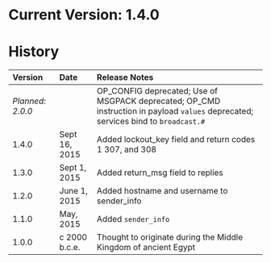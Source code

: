 Current Version: 1.4.0
======================

History
=======

| Version | Date | Release Notes |
|:--------|:-----|:--------------|
| *Planned: 2.0.0* | | OP_CONFIG deprecated; Use of MSGPACK deprecated; OP_CMD instruction in payload `values` deprecated; services bind to `broadcast.#` |
| 1.4.0   | Sept 16, 2015 | Added lockout_key field and return codes 1 307, and 308 |
| 1.3.0   | Sept 1, 2015 | Added return_msg field to replies |
| 1.2.0   | June 1, 2015 | Added hostname and username to sender_info |
| 1.1.0   | May, 2015 | Added `sender_info` |
| 1.0.0   | c 2000 b.c.e. | Thought to originate during the Middle Kingdom of ancient Egypt |